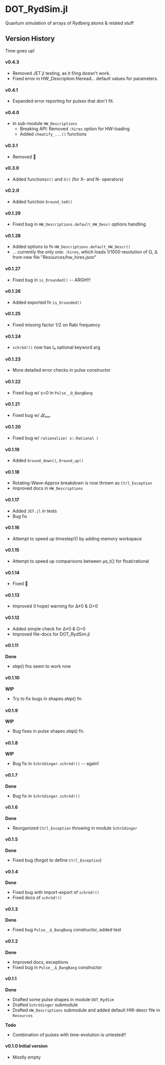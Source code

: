 # DOT_RydSim.jl
Quantum simulation of arrays of Rydberg atoms &amp; related stuff

## Version History

Time goes up!


####  **v0.4.3**

* Removed JET.jl testing, as it f/ing doesn't work.
* Fixed error in HW_Description.fileread... default values for parameters.


####  **v0.4.1**

* Expanded error reporting for pulses that don't fit.

####  **v0.4.0**

* In sub-module `HW_Descriptions`
  - Breaking API: Removed `:hires` option for HW-loading
  + Added `cheatify_...()` functions

####  **v0.3.1**

* Removed 💩

####  **v0.3.0**

* Added functions`𝔛()` and `𝔑()` (for X- and N- operators)

####  **v0.2.0**

* Added function `δround_to0()`

####  **v0.1.29**

* Fixed bug in `HW_Descriptions.default_HW_Descr` options handling

####  **v0.1.28**

* Added options to fn `HW_Descriptions.default_HW_Descr()`
* ... currently the only one: `:hires`, which loads 1/1000 resolution of Ω, Δ from new file "Resources/hw_hires.json"

####  **v0.1.27**

* Fixed bug in `is_δrounded()` -- ARGH!!!

####  **v0.1.26**

* Added exported fn `is_δrounded()`

####  **v0.1.25**

* Fixed missing factor 1/2 on Rabi frequency

####  **v0.1.24**

* `schröd!()` now has 𝑡₀ optional keyword arg

####  **v0.1.23**

* More detailed error checks in pulse constructor

####  **v0.1.22**

* Fixed bug w/ γ=0 in `Pulse__Ω_BangBang`

####  **v0.1.21**

* Fixed bug w/ 𝛥𝑡ₘᵢₙ

####  **v0.1.20**

* Fixed bug w/ `rationalize( x::Rational )`

####  **v0.1.19**

* Added `δround_down()`, `δround_up()`
####  **v0.1.18**

* Rotating-Wave-Approx breakdown is now thrown as `Ctrl_Exception`
* Improved docs in `HW_Descriptions`

####  **v0.1.17**

* Added `JET.jl` in tests
* Bug fix

####  **v0.1.16**

* Attempt to speed up timestep!() by adding memory workspace

####  **v0.1.15**

* Attempt to speed up comparisons between μs_t{} for float/rational

####  **v0.1.14**

* Fixed 💩

####  **v0.1.13**

* Improved (I hope) warning for Δ≠0 & Ω=0

####  **v0.1.12**

* Added simple check for Δ≠0 & Ω=0
* Improved file-docs for DOT_RydSim.jl

####  **v0.1.11**

**Done**

* 𝑠𝑡𝑒𝑝() fns seem to work now

####  **v0.1.10**

**WIP**

* Try to fix bugs in shapes 𝑠𝑡𝑒𝑝() fn.

####  **v0.1.9**

**WIP**

* Bug fixes in pulse shapes 𝑠𝑡𝑒𝑝() fn.

####  **v0.1.8**

**WIP**

* Bug fix in `Schrödinger.schröd!()` -- again!

####  **v0.1.7**

**Done**

* Bug fix in `Schrödinger.schröd!()`

####  **v0.1.6**

**Done**

* Reorganized `Ctrl_Exception` throwing in module `Schrödinger`

####  **v0.1.5**

**Done**

* Fixed bug (forgot to define `Ctrl_Exception`)

####  **v0.1.4**

**Done**

* Fixed bug with import-export of `schröd!()`
* Fixed docs of `schröd!()`

####  **v0.1.3**

**Done**

* Fixed bug `Pulse__Δ_BangBang` constructor, added test

####  **v0.1.2**

**Done**

* Improved docs, exceptions
* Fixed bug in `Pulse__Δ_BangBang` constructor

####  **v0.1.1**

**Done**

* Drafted some pulse shapes in module `DOT_RydSim`
* Drafted `Schrödinger` submodule
* Drafted `HW_Descriptions` submodule and added default HW-descr file in `Resources`

**Todo**

* Combination of pulses with time-evolution is untested!!


####  **v0.1.0** Initial version
* Mostly empty

